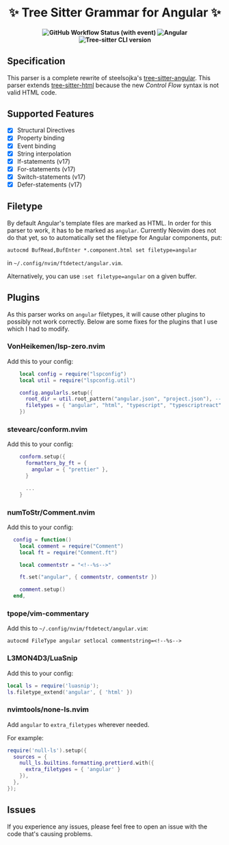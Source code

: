 <h1 align="center"> ✨ Tree Sitter Grammar for Angular ✨ </h1>

<h4 align="center">
    <img alt="GitHub Workflow Status (with event)" src="https://img.shields.io/github/actions/workflow/status/dlvandenberg/tree-sitter-angular/ci.yml">
    <img alt="Angular" src="https://img.shields.io/badge/Angular-v17-AF21EA?logo=angular&logoColor=F51365">
    <img alt="Tree-sitter CLI version" src="https://img.shields.io/github/package-json/dependency-version/dlvandenberg/tree-sitter-angular/dev/tree-sitter-cli/main">
</h4>

## Specification

This parser is a complete rewrite of steelsojka's [tree-sitter-angular](https://github.com/steelsojka/tree-sitter-angular/tree/main).
This parser extends [tree-sitter-html](https://github.com/tree-sitter/tree-sitter-html) because the new _Control Flow_ syntax is not valid HTML code.

## Supported Features

- [x] Structural Directives
- [x] Property binding
- [x] Event binding
- [x] String interpolation
- [x] If-statements (v17)
- [x] For-statements (v17)
- [x] Switch-statements (v17)
- [x] Defer-statements (v17)

## Filetype

By default Angular's template files are marked as HTML. In order for this parser to work, it has to be marked as `angular`.
Currently Neovim does not do that yet, so to automatically set the filetype for Angular components, put:

```
autocmd BufRead,BufEnter *.component.html set filetype=angular
```

in `~/.config/nvim/ftdetect/angular.vim`.

Alternatively, you can use `:set filetype=angular` on a given buffer.

## Plugins

As this parser works on `angular` filetypes, it will cause other plugins to possibly not work correctly. Below are some fixes for the plugins that I use which I had to modify.

### VonHeikemen/lsp-zero.nvim

Add this to your config:

```lua
    local config = require("lspconfig")
    local util = require("lspconfig.util")

    config.angularls.setup({
      root_dir = util.root_pattern("angular.json", "project.json"), -- This is for monorepo's
      filetypes = { "angular", "html", "typescript", "typescriptreact" },
    })
```

### stevearc/conform.nvim

Add this to your config:

```lua
    conform.setup({
      formatters_by_ft = {
        angular = { "prettier" },
      }

      ...
    }
```

### numToStr/Comment.nvim

Add this to your config:

```lua
  config = function()
    local comment = require("Comment")
    local ft = require("Comment.ft")

    local commentstr = "<!--%s-->"

    ft.set("angular", { commentstr, commentstr })

    comment.setup()
  end,
```

### tpope/vim-commentary

Add this to `~/.config/nvim/ftdetect/angular.vim`:

```
autocmd FileType angular setlocal commentstring=<!--%s-->
```

### L3MON4D3/LuaSnip

Add this to your config:

```lua
local ls = require('luasnip');
ls.filetype_extend('angular', { 'html' })
```

### nvimtools/none-ls.nvim

Add `angular` to `extra_filetypes` wherever needed.

For example:

```lua
require('null-ls').setup({
  sources = {
    null_ls.builtins.formatting.prettierd.with({
      extra_filetypes = { 'angular' }
    }),
  },
});

```

## Issues

If you experience any issues, please feel free to open an issue with the code that's causing problems.
